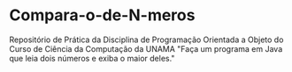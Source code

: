 # Compara-o-de-N-meros
Repositório de Prática da Disciplina de Programação Orientada a Objeto do Curso de Ciência da Computação da UNAMA "Faça um programa em Java que leia dois números e exiba o maior deles."
